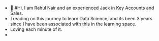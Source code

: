 - 👋 #Hi, I am Rahul Nair and an experienced Jack in Key Accounts and Sales. 
- Treading on this journey to learn Data Science, and its been 3 years since I have been associated with this in the learning space.
- Loving each minute of it.
- 

<!---
nairrahulnair/nairrahulnair is a ✨ special ✨ repository because its `README.md` (this file) appears on your GitHub profile.
You can click the Preview link to take a look at your changes.
--->
